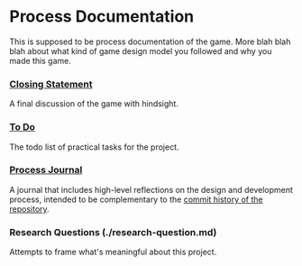 # Process Documentation

This is supposed to be process documentation of the game. More blah blah blah about what kind of game design model you followed and why you made this game.

### [Closing Statement](./closing-statement.md)
A final discussion of the game with hindsight.

### [To Do](./to-do.md)
The todo list of practical tasks for the project.

### [Process Journal](./process-journal.md)
A journal that includes high-level reflections on the design and development process, intended to be complementary to the [commit history of the repository](https://github.com/darkevangelist/Sample_Repository_Ayan_Sanyal/commits/master).

### Research Questions (./research-question.md)
Attempts to frame what's meaningful about this project.
